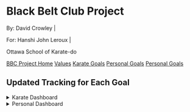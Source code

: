<link rel="stylesheet" href="bbc-style.css">

<div class="bbc-title" markdown='1'>

# Black Belt Club Project

<div class="bbc-meta" markdown='1'>

By: David Crowley \|

For: Hanshi John Leroux \|

Ottawa School of Karate-do

</div>

<div class="bbc-menu">

<a href="/pages/bbc/landing">BBC Project Home</a>
<a href="/pages/bbc/values">Values</a>
<a href="/pages/bbc/karate">Karate Goals</a>
<a href="/pages/bbc/personal">Personal Goals</a>
<a class="active" href="/pages/bbc/tracking">Personal Goals</a>

</div>

</div>

<h2 id="bbc-values">Updated Tracking for Each Goal</h2>

<div class="tile-box">

<div class="bbc-content" markdown=1>

<details>

<summary>Karate Dashboard</summary>

<div markdown='1'>

> The calendar needs signficant revision... starting the first month with 3 weeks of camping and cottaging was 
> a lot more challenging for establishing a routine than I expected. A new "start" and end date will be set beginning
> after the project interview.

</div>

</details>

<details>

<summary>Personal Dashboard</summary>

<div markdown='1'>

#### Tasks

- [ ] plan course content items for all 4 programming courses in the first semester
- [ ] devise modular, regular-interval assessment system that includes interviews and allows for retakes
- [ ] prepare all assessment items (questions) for all 4 programming courses
- [ ] prepare interview sheets for all content items
- [ ] plan course project sequences for all 4 courses, including senior/junior interactions where appropriate
- [ ] write course project descriptions and rubrics for all 4 courses
- [ ] update online course materials to be divided into lessons coherent with the content items/modules used for the assessments

Bonus tasks

- [ ] start the above preparations for next semester's 2 robotics courses

#### Time management

<iframe width="600" height="371" seamless frameborder="0" scrolling="no" src="https://docs.google.com/spreadsheets/d/e/2PACX-1vQkYB1OkkkhfvkizAU4LWKNv9u6ZBh-jd8m5NdcHA55wfNwDMoDhzMQA63kxn6EcjTVG-5anXDPWqEL/pubchart?oid=1539416788&amp;format=interactive"></iframe>

</div>

</details>

</div>

</div>